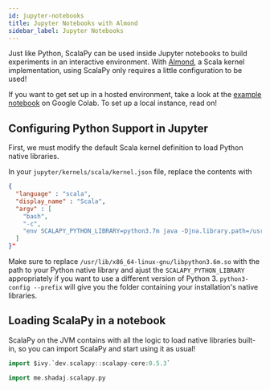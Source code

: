 ```yaml
---
id: jupyter-notebooks
title: Jupyter Notebooks with Almond
sidebar_label: Jupyter Notebooks
---
```


Just like Python, ScalaPy can be used inside Jupyter notebooks to build experiments in an interactive environment. With [Almond](https://almond.sh/), a Scala kernel implementation, using ScalaPy only requires a little configuration to be used!

If you want to get set up in a hosted environment, take a look at the [example notebook](https://gist.github.com/shadaj/ca6e34aed75d38985a5ce22b54595256) on Google Colab. To set up a local instance, read on!

## Configuring Python Support in Jupyter
First, we must modify the default Scala kernel definition to load Python native libraries.

In your `jupyter/kernels/scala/kernel.json` file, replace the contents with
```json
{
  "language" : "scala",
  "display_name" : "Scala",
  "argv" : [
    "bash",
    "-c",
    "env SCALAPY_PYTHON_LIBRARY=python3.7m java -Djna.library.path=/usr/lib/x86_64-linux-gnu/ -jar /usr/local/share/jupyter/kernels/scala/launcher.jar --connection-file {connection_file}"
  ]
}"
```

Make sure to replace `/usr/lib/x86_64-linux-gnu/libpython3.6m.so` with the path to your Python native library and ajust the `SCALAPY_PYTHON_LIBRARY` appropriately if you want to use a different version of Python 3. `python3-config --prefix` will give you the folder containing your installation's native libraries.

## Loading ScalaPy in a notebook
ScalaPy on the JVM contains with all the logic to load native libraries built-in, so you can import ScalaPy and start using it as usual!

```scala
import $ivy.`dev.scalapy::scalapy-core:0.5.3`

import me.shadaj.scalapy.py
```
